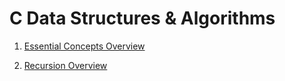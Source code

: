 # C Data Structures & Algorithms

1. [Essential Concepts Overview](Essentials/README.md)

2. [Recursion Overview](Recursion/README.md)

